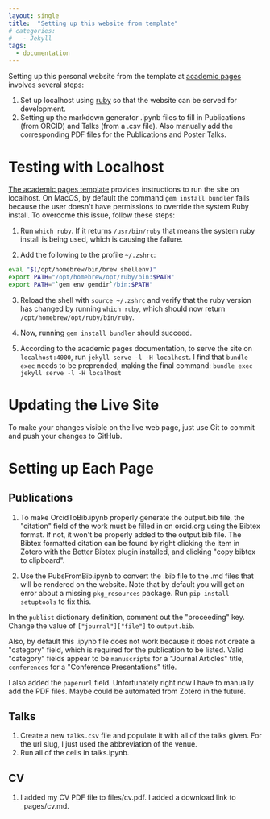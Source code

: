 ```yaml
---
layout: single
title:  "Setting up this website from template"
# categories: 
#   - Jekyll
tags:
  - documentation
---
```

Setting up this personal website from the template at [academic pages](https://github.com/academicpages/academicpages.github.io) involves several steps:
1. Set up localhost using [ruby](https://www.ruby-lang.org/en/) so that the website can be served for development.
2. Setting up the markdown generator .ipynb files to fill in Publications (from ORCID) and Talks (from a .csv file). Also manually add the corresponding PDF files for the Publications and Poster Talks.

# Testing with Localhost
[The academic pages template](https://github.com/academicpages/academicpages.github.io) provides instructions to run the site on localhost. On MacOS, by default the command `gem install bundler` fails because the user doesn't have permissions to override the system Ruby install. To overcome this issue, follow these steps:

1. Run `which ruby`. If it returns `/usr/bin/ruby` that means the system ruby install is being used, which is causing the failure.

2. Add the following to the profile `~/.zshrc`: 
```bash
eval "$(/opt/homebrew/bin/brew shellenv)"
export PATH="/opt/homebrew/opt/ruby/bin:$PATH"
export PATH="`gem env gemdir`/bin:$PATH"
```

3. Reload the shell with `source ~/.zshrc` and verify that the ruby version has changed by running `which ruby`, which should now return `/opt/homebrew/opt/ruby/bin/ruby`.

4. Now, running `gem install bundler` should succeed.

5. According to the academic pages documentation, to serve the site on `localhost:4000`, run `jekyll serve -l -H localhost`. I find that `bundle exec` needs to be preprended, making the final command: `bundle exec jekyll serve -l -H localhost`

# Updating the Live Site
To make your changes visible on the live web page, just use Git to commit and push your changes to GitHub.

# Setting up Each Page
## Publications
1. To make OrcidToBib.ipynb properly generate the output.bib file, the "citation" field of the work must be filled in on orcid.org using the Bibtex format. If not, it won't be properly added to the output.bib file. The Bibtex formatted citation can be found by right clicking the item in Zotero with the Better Bibtex plugin installed, and clicking "copy bibtex to clipboard".

2. Use the PubsFromBib.ipynb to convert the .bib file to the .md files that will be rendered on the website. Note that by default you will get an error about a missing `pkg_resources` package. Run `pip install setuptools` to fix this.

In the `publist` dictionary definition, comment out the "proceeding" key. Change the value of `["journal"]["file"]` to `output.bib`.

Also, by default this .ipynb file does not work because it does not create a "category" field, which is required for the publication to be listed.
Valid "category" fields appear to be `manuscripts` for a "Journal Articles" title, `conferences` for a "Conference Presentations" title.

I also added the `paperurl` field. Unfortunately right now I have to manually add the PDF files. Maybe could be automated from Zotero in the future.

## Talks
1. Create a new `talks.csv` file and populate it with all of the talks given. For the url slug, I just used the abbreviation of the venue.
2. Run all of the cells in talks.ipynb.

## CV
1. I added my CV PDF file to files/cv.pdf. I added a download link to _pages/cv.md.